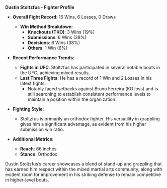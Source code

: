 **Dustin Stoltzfus - Fighter Profile**

- **Overall Fight Record**: 16 Wins, 6 Losses, 0 Draws
  - **Win Method Breakdown**:
    - **Knockouts (TKO)**: 3 Wins (19%)
    - **Submissions**: 6 Wins (38%)
    - **Decisions**: 6 Wins (38%)
    - **Others**: 1 Win (6%)

- **Recent Performance Trends**:
  - **Fights in UFC**: Stoltzfus has participated in several notable bouts in the UFC, achieving mixed results.
  - **Last Three Fights**: He has a record of 1 Win and 2 Losses in his latest fights.
    - Notably faced setbacks against Bruno Ferreira (KO loss) and is still searching to establish consistent performance levels to maintain a position within the organization.

- **Fighting Style**: 
  - Stoltzfus is primarily an orthodox fighter. His versatility in grappling gives him a significant advantage, as evident from his higher submission win ratio.

- **Additional Metrics**:
  - **Reach**: 66 inches
  - **Stance**: Orthodox

Dustin Stoltzfus’s career showcases a blend of stand-up and grappling that has earned him respect within the mixed martial arts community, along with evident room for improvement in his striking defense to remain competitive in higher-level bouts.